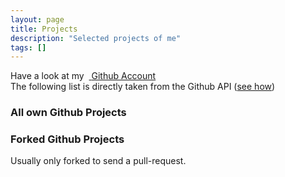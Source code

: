 ```yaml
---
layout: page
title: Projects
description: "Selected projects of me"
tags: []
---
```


Have a look at my &nbsp;<a href="http://github.com/{{ site.owner.github }}" title="{{ site.owner.name}} on Github" target="_blank">
  <i class="icon-github"></i>
  Github Account
</a>
<br>
The following list is directly taken from the Github API ([see how](test))

<!---
<ul>
{% for project in site.data.projects %}
  <li>
  	<h4>
      <a href="{{ project.link }}">
        {{ project.name }}
      </a>
    </h4>
    {{ project.description }}
  </li>
{% endfor %}
</ul>
-->

<h3>All own Github Projects</h3>
<div id="my-github-projects" class="project-list"></div>

<h3>Forked Github Projects</h3>
<p>Usually only forked to send a pull-request.</p>
<div id="forked-github-projects" class="project-list"></div>